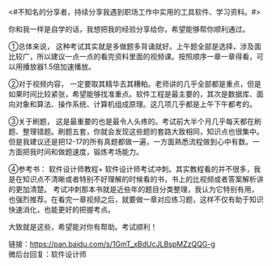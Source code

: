 <#不知名的分享者，持续分享我遇到职场工作中实用的工具软件、学习资料。#> 

你和我一样是自学的话，我想把我的经验分享给你，希望能够帮你顺利通过。

①总体来说，
这种考试其实就是多做题多背诵就好。上午题全部是选择，涉及面比较广，所以建议一点一点的看完资料里面的视频课。按照顺序一章一章得看，可以用播放器1.5倍加速播放。

②对于视频内容，
一定要取其精华去其糟粕。老师讲的几乎全部都是重点，但是如果时间比较紧张，希望能够找准重点。软件工程是最主要的，其次是数据库、面向对象和算法、操作系统、计算机组成原理。这几项几乎都是上午下午都考的。

③关于刷题，
这是最重要的也是最令人头疼的。考试前大半个月几乎每天都在刷题、整理错题。刷题五套，你就会发现这些题的套路大致相同，知识点也很集中。但是我建议还是把12-17的所有真题都做一遍，一方面熟悉流程做到心中有数。一方面把我时间和做题速度，锻炼考场能力。

④参考书：
软件设计师教程+ 软件设计师考试冲刺。其实教程看的并不很多，我是在知识点不清晰或者特别不好理解的时候看的书，书上的比视频或者答案解析讲的更加清楚。
考试冲刺那本书就是近些年的题目分类整理，我认为它特别有用，也强烈推荐。在看完一章视频之后，就要做一章对应练习题，这样不仅有助于知识快速消化，也能更好的把握考点。

大致就是这些，希望能对你有帮助。考试顺利！

 
 
链接：https://pan.baidu.com/s/1GmT_xBdUcJLBspMZzQQG-g   
微后台回复：软件设计师





